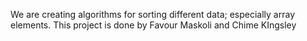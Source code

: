 We are creating algorithms for sorting different data; especially array elements. This project is done by Favour Maskoli and Chime KIngsley
